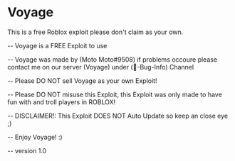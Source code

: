 # Voyage
This is a free Roblox exploit please don't claim as your own.

-- Voyage is a FREE Exploit to use

-- Voyage was made by (Moto Moto#9508) if problems occoure please contact me on our server (Voyage) under (🐛-Bug-Info) Channel

-- Please DO NOT sell Voyage as your own Exploit!

-- Please DO NOT misuse this Exploit, this Exploit was only made to have fun with and troll players in ROBLOX!

-- DISCLAIMER!: This Exploit DOES NOT Auto Update so keep an close eye ;)

-- Enjoy Voyage! :)

-- version 1.0

